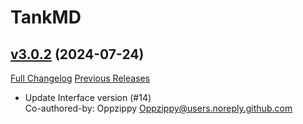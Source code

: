 # TankMD

## [v3.0.2](https://github.com/Oppzippy/TankMD/tree/v3.0.2) (2024-07-24)
[Full Changelog](https://github.com/Oppzippy/TankMD/compare/v3.0.1...v3.0.2) [Previous Releases](https://github.com/Oppzippy/TankMD/releases)

- Update Interface version (#14)  
    Co-authored-by: Oppzippy <Oppzippy@users.noreply.github.com>  
